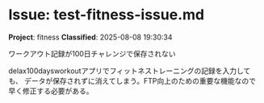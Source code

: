 # Issue: test-fitness-issue.md
**Project**: fitness
**Classified**: 2025-08-08 19:30:34

ワークアウト記録が100日チャレンジで保存されない

delax100daysworkoutアプリでフィットネストレーニングの記録を入力しても、
データが保存されずに消えてしまう。FTP向上のための重要な機能なので
早く修正する必要がある。